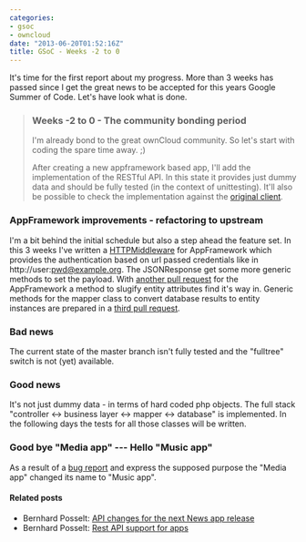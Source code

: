 ```yaml
---
categories:
- gsoc
- owncloud
date: "2013-06-20T01:52:16Z"
title: GSoC - Weeks -2 to 0
---
```


It's time for the first report about my progress. More than 3 weeks
has passed since I get the great news to be accepted for this years
Google Summer of Code. Let's have look what is done.

> ### Weeks -2 to 0 - The community bonding period
>
> I'm already bond to the great ownCloud community. So let's start with
> coding the spare time away. ;)
>
> After creating a new appframework based app, I'll add the
> implementation of the RESTful API. In this state it provides just
> dummy data and should be fully tested (in the context of unittesting).
> It'll also be possible to check the implementation against the
> [original client](https://github.com/tooxie/shiva-client).

### AppFramework improvements - refactoring to upstream

I'm a bit behind the initial schedule but also a step ahead the feature
set. In this 3 weeks I've written a [HTTPMiddleware](https://github.com/owncloud/appframework/pull/31) for
AppFramework which provides the authentication based on url passed
credentials like in http://user:pwd@example.org. The JSONResponse get
some more generic methods to set the payload. With [another pull
request](https://github.com/owncloud/appframework/pull/43) for the AppFramework a method to slugify entity attributes
find it's way in. Generic methods for the mapper class to convert
database results to entity instances are prepared in a [third pull request](https://github.com/owncloud/appframework/pull/45).

### Bad news

The current state of the master branch isn't fully tested and the
"fulltree" switch is not (yet) available.

### Good news

It's not just dummy data - in terms of hard coded php objects. The
full stack "controller <-> business layer <-> mapper <-> database" is
implemented. In the following days the tests for all those classes
will be written.

### Good bye "Media app" --- Hello "Music app"

As a result of a [bug report](https://github.com/owncloud/music/issues/27) and express the supposed purpose the
"Media app" changed its name to "Music app".


#### Related posts

 * Bernhard Posselt: [API changes for the next News app release](https://owncloud.bernhard-posselt.com/entry/1/)
 * Bernhard Posselt: [Rest API support for apps](https://owncloud.bernhard-posselt.com/entry/2/)

